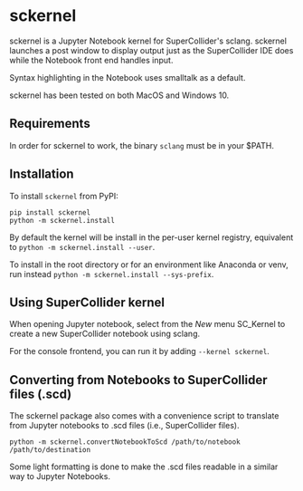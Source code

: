 # sckernel

sckernel is a Jupyter Notebook kernel for SuperCollider's sclang.  sckernel
launches a post window to display output just as the SuperCollider IDE does
while the Notebook front end handles input.

Syntax highlighting in the Notebook uses smalltalk as a default.

sckernel has been tested on both MacOS and Windows 10.

## Requirements

In order for sckernel to work, the binary `sclang` must be in your $PATH.

## Installation

To install `sckernel` from PyPI:

```
pip install sckernel
python -m sckernel.install
```

By default the kernel will be install in the per-user kernel registry,
equivalent to `python -m sckernel.install --user`.

To install in the root directory or for an environment like Anaconda or
venv, run instead `python -m sckernel.install --sys-prefix`.

## Using SuperCollider kernel

When opening Jupyter notebook, select from the <i>New</i> menu SC_Kernel to create
a new SuperCollider notebook using sclang.

For the console frontend, you can run it by adding `--kernel sckernel`.

## Converting from Notebooks to SuperCollider files (.scd)

The sckernel package also comes with a convenience script to translate
from Jupyter notebooks to .scd files (i.e., SuperCollider files).  

```
python -m sckernel.convertNotebookToScd /path/to/notebook /path/to/destination
```

Some light formatting is done to make the .scd files readable in a similar way
to Jupyter Notebooks.
